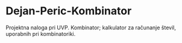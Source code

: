 # Dejan-Peric-Kombinator
Projektna naloga pri UVP. Kombinator; kalkulator za računanje števil, uporabnih pri kombinatoriki.
